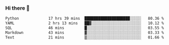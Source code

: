 ### Hi there 👋

<!--START_SECTION:waka-->

```txt
Python             17 hrs 39 mins  ████████████████████░░░░░   80.36 %
YAML               2 hrs 13 mins   ██▓░░░░░░░░░░░░░░░░░░░░░░   10.12 %
SQL                46 mins         █░░░░░░░░░░░░░░░░░░░░░░░░   03.55 %
Markdown           43 mins         ▓░░░░░░░░░░░░░░░░░░░░░░░░   03.33 %
Text               21 mins         ▒░░░░░░░░░░░░░░░░░░░░░░░░   01.66 %
```

<!--END_SECTION:waka-->

<!--
**Jonas-VanHaeken/Jonas-VanHaeken** is a ✨ _special_ ✨ repository because its `README.md` (this file) appears on your GitHub profile.

Here are some ideas to get you started:

- 🔭 I’m currently working on ...
- 🌱 I’m currently learning ...
- 👯 I’m looking to collaborate on ...
- 🤔 I’m looking for help with ...
- 💬 Ask me about ...
- 📫 How to reach me: ...
- 😄 Pronouns: ...
- ⚡ Fun fact: ...
-->
